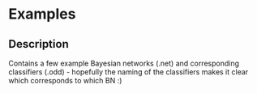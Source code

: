# Examples

## Description

Contains a few example Bayesian networks (.net) and corresponding classifiers (.odd) - hopefully the naming of the 
classifiers makes it clear which corresponds to which BN :)